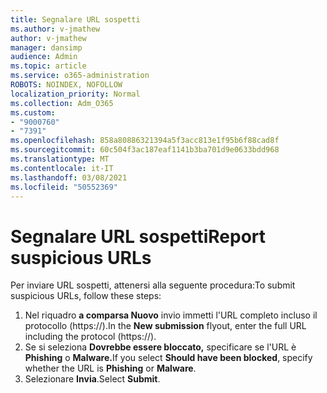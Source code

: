 ```yaml
---
title: Segnalare URL sospetti
ms.author: v-jmathew
author: v-jmathew
manager: dansimp
audience: Admin
ms.topic: article
ms.service: o365-administration
ROBOTS: NOINDEX, NOFOLLOW
localization_priority: Normal
ms.collection: Adm_O365
ms.custom:
- "9000760"
- "7391"
ms.openlocfilehash: 858a80886321394a5f3acc813e1f95b6f88cad8f
ms.sourcegitcommit: 60c504f3ac187eaf1141b3ba701d9e0633bdd968
ms.translationtype: MT
ms.contentlocale: it-IT
ms.lasthandoff: 03/08/2021
ms.locfileid: "50552369"
---
```

# <a name="report-suspicious-urls"></a><span data-ttu-id="16928-102">Segnalare URL sospetti</span><span class="sxs-lookup"><span data-stu-id="16928-102">Report suspicious URLs</span></span>

<span data-ttu-id="16928-103">Per inviare URL sospetti, attenersi alla seguente procedura:</span><span class="sxs-lookup"><span data-stu-id="16928-103">To submit suspicious URLs, follow these steps:</span></span>

1. <span data-ttu-id="16928-104">Nel riquadro **a comparsa Nuovo** invio immetti l'URL completo incluso il protocollo (https://).</span><span class="sxs-lookup"><span data-stu-id="16928-104">In the **New submission** flyout, enter the full URL including the protocol (https://).</span></span>
2. <span data-ttu-id="16928-105">Se si seleziona **Dovrebbe essere bloccato,** specificare se l'URL è **Phishing** o **Malware.**</span><span class="sxs-lookup"><span data-stu-id="16928-105">If you select **Should have been blocked**, specify whether the URL is **Phishing** or **Malware**.</span></span>
3. <span data-ttu-id="16928-106">Selezionare **Invia**.</span><span class="sxs-lookup"><span data-stu-id="16928-106">Select **Submit**.</span></span>

